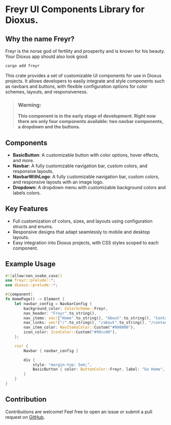  # Freyr UI Components Library for Dioxus.

 ## Why the name Freyr?

Freyr is the norse god of fertility and prosperity and is known for his beauty. Your Dioxus app should also look good.

```bash
cargo add freyr
```

 This crate provides a set of customizable UI components for use in Dioxus projects.
 It allows developers to easily integrate and style components such as navbars and buttons,
 with flexible configuration options for color schemes, layouts, and responsiveness.

 > ### **Warning:**
 > **This component is in the early stage of development. Right now there are only four components available: two navbar components, a dropdown and the buttons.**

 ## Components

 - **BasicButton**: A customizable button with color options, hover effects, and more.
 - **Navbar**: A fully customizable navigation bar, custom colors, and responsive layouts.
 - **NavbarWithLogo**: A fully customizable navigation bar, custom colors, and responsive layouts with an image logo.
 - **Dropdown**: A dropdown menu with customizable background colors and labels colors.

 ## Key Features
 - Full customization of colors, sizes, and layouts using configuration structs and enums.
 - Responsive designs that adapt seamlessly to mobile and desktop layouts.
 - Easy integration into Dioxus projects, with CSS styles scoped to each component.

 ## Example Usage

 ```rust
 #![allow(non_snake_case)]
 use freyr::prelude::*;
 use dioxus::prelude::*;

 #[component]
 fn HomePage() -> Element {
     let navbar_config = NavbarConfig {
         background_color: ColorScheme::Freyr, 
         nav_header: "Freyr".to_string(),
         nav_items: vec!["Home".to_string(), "About".to_string(), "Contact".to_string()],
         nav_links: vec!["/".to_string(), "/about".to_string(), "/contact".to_string()],
         nav_item_color: NavItemsColor::Custom("#990000"),
         icon_color: IconColor::Custom("#99cc00"),
     };

     rsx! {
         Navbar { navbar_config }

         div {
             style: "margin-top: 5em;",
             BasicButton { color: ButtonColor::Freyr, label: "Go Home", link: ButtonUrl { url: "/".to_string() } }
         }
     }
 }
 ```

 ## Contribution
 Contributions are welcome! Feel free to open an issue or submit a pull request on [GitHub](https://github.com/cbdefontenay/freyr).